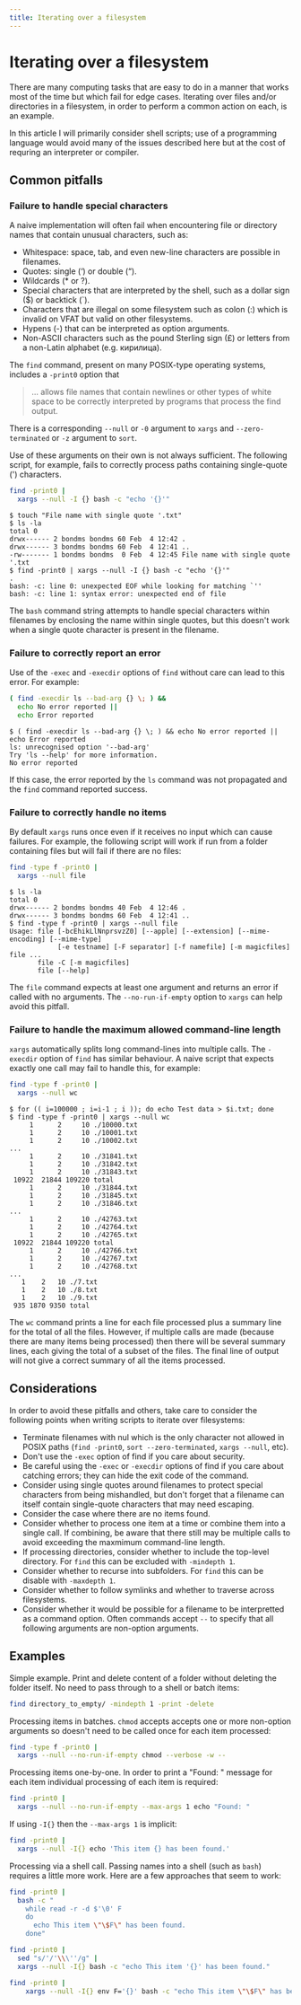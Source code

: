 ```yaml
---
title: Iterating over a filesystem
---
```


# Iterating over a filesystem

There are many computing tasks that are easy to do in a manner that works most of the time but which fail for edge cases. Iterating over files and/or directories in a filesystem, in order to perform a common action on each, is an example.

In this article I will primarily consider shell scripts; use of a programming language would avoid many of the issues described here but at the cost of requring an interpreter or compiler.

## Common pitfalls

### Failure to handle special characters

A naive implementation will often fail when encountering file or directory names that contain unusual characters, such as:

* Whitespace: space, tab, and even new-line characters are possible in filenames.
* Quotes: single (‘) or double (“).
* Wildcards (* or ?).
* Special characters that are interpreted by the shell, such as a dollar sign ($) or backtick (`).
* Characters that are illegal on some filesystem such as colon (:) which is invalid on VFAT but valid on other filesystems.
* Hypens (-) that can be interpreted as option arguments.
* Non-ASCII characters such as the pound Sterling sign (£) or letters from a non-Latin alphabet (e.g. кирилица).

The ```find``` command, present on many POSIX-type operating systems, includes a ```-print0``` option that

> ... allows file names that contain  newlines or other types of white space to be correctly interpreted by programs that process the find output.

There is a corresponding ```--null``` or ```-0``` argument to ```xargs``` and ```--zero-terminated``` or ```-z``` argument to ```sort```.

Use of these arguments on their own is not always sufficient. The following script, for example, fails to correctly process paths containing single-quote (') characters.

```bash
find -print0 |
  xargs --null -I {} bash -c "echo '{}'"
```

```console
$ touch "File name with single quote '.txt"
$ ls -la
total 0
drwx------ 2 bondms bondms 60 Feb  4 12:42 .
drwx------ 3 bondms bondms 60 Feb  4 12:41 ..
-rw------- 1 bondms bondms  0 Feb  4 12:45 File name with single quote '.txt
$ find -print0 | xargs --null -I {} bash -c "echo '{}'"
.
bash: -c: line 0: unexpected EOF while looking for matching `''
bash: -c: line 1: syntax error: unexpected end of file
```

The ```bash``` command string attempts to handle special characters within filenames by enclosing the name within single quotes, but this doesn't work when a single quote character is present in the filename.

### Failure to correctly report an error

Use of the ```-exec``` and ```-execdir``` options of ```find``` without care can lead to this error. For example:

```bash
( find -execdir ls --bad-arg {} \; ) &&
  echo No error reported ||
  echo Error reported
```

```console
$ ( find -execdir ls --bad-arg {} \; ) && echo No error reported || echo Error reported
ls: unrecognised option '--bad-arg'
Try 'ls --help' for more information.
No error reported
```

If this case, the error reported by the ```ls``` command was not propagated and the ```find``` command reported success.

### Failure to correctly handle no items

By default ```xargs``` runs once even if it receives no input which can cause failures. For example, the following script will work if run from a folder containing files but will fail if there are no files:

```bash
find -type f -print0 |
  xargs --null file
```

```console
$ ls -la
total 0
drwx------ 2 bondms bondms 40 Feb  4 12:46 .
drwx------ 3 bondms bondms 60 Feb  4 12:41 ..
$ find -type f -print0 | xargs --null file
Usage: file [-bcEhikLlNnprsvzZ0] [--apple] [--extension] [--mime-encoding] [--mime-type]
            [-e testname] [-F separator] [-f namefile] [-m magicfiles] file ...
       file -C [-m magicfiles]
       file [--help]
```

The ```file``` command expects at least one argument and returns an error if called with no arguments. The ```--no-run-if-empty``` option to ```xargs``` can help avoid this pitfall.

### Failure to handle the maximum allowed command-line length

 ```xargs``` automatically splits long command-lines into multiple calls. The ```-execdir``` option of ```find``` has similar behaviour. A naive script that expects exactly one call may fail to handle this, for example:

```bash
find -type f -print0 |
  xargs --null wc
```

```console
$ for (( i=100000 ; i=i-1 ; i )); do echo Test data > $i.txt; done
$ find -type f -print0 | xargs --null wc
     1      2     10 ./10000.txt
     1      2     10 ./10001.txt
     1      2     10 ./10002.txt
...
     1      2     10 ./31841.txt
     1      2     10 ./31842.txt
     1      2     10 ./31843.txt
 10922  21844 109220 total
     1      2     10 ./31844.txt
     1      2     10 ./31845.txt
     1      2     10 ./31846.txt
...
     1      2     10 ./42763.txt
     1      2     10 ./42764.txt
     1      2     10 ./42765.txt
 10922  21844 109220 total
     1      2     10 ./42766.txt
     1      2     10 ./42767.txt
     1      2     10 ./42768.txt
...
   1    2   10 ./7.txt
   1    2   10 ./8.txt
   1    2   10 ./9.txt
 935 1870 9350 total
```

The ```wc``` command prints a line for each file processed plus a summary line for the total of all the files. However, if multiple calls are made (because there are many items being processed) then there will be several summary lines, each giving the total of a subset of the files. The final line of output will not give a correct summary of all the items processed.

## Considerations

In order to avoid these pitfalls and others, take care to consider the following points when writing scripts to iterate over filesystems:

* Terminate filenames with nul which is the only character not allowed in POSIX paths (```find -print0```, ```sort --zero-terminated```, ```xargs --null```, etc).
* Don't use the ```-exec``` option of find if you care about security.
* Be careful using the ```-exec``` or ```-execdir``` options of find if you care about catching errors; they can hide the exit code of the command.
* Consider using single quotes around filenames to protect special characters from being mishandled, but don't forget that a filename can itself contain single-quote characters that may need escaping.
* Consider the case where there are no items found.
* Consider whether to process one item at a time or combine them into a single call. If combining, be aware that there still may be multiple calls to avoid exceeding the maxmimum command-line length.
* If processing directories, consider whether to include the top-level directory. For ```find``` this can be excluded with ```-mindepth 1```.
* Consider whether to recurse into subfolders. For ```find``` this can be disable with ```-maxdepth 1```.
* Consider whether to follow symlinks and whether to traverse across filesystems.
* Consider whether it would be possible for a filename to be interpretted as a command option. Often commands accept ```--``` to specify that all following arguments are non-option arguments.

## Examples

Simple example. Print and delete content of a folder without deleting the folder itself. No need to pass through to a shell or batch items:

```bash
find directory_to_empty/ -mindepth 1 -print -delete
```

Processing items in batches. ```chmod``` accepts accepts one or more non-option arguments so doesn't need to be called once for each item processed:

```bash
find -type f -print0 |
  xargs --null --no-run-if-empty chmod --verbose -w --
```

Processing items one-by-one. In order to print a "Found: " message for each item individual processing of each item is required:

```bash
find -print0 |
  xargs --null --no-run-if-empty --max-args 1 echo "Found: "
```

If using ```-I{}``` then the ```--max-args 1``` is implicit:

```bash
find -print0 |
  xargs --null -I{} echo 'This item {} has been found.'
```

Processing via a shell call. Passing names into a shell (such as ```bash```) requires a little more work. Here are a few approaches that seem to work:

```bash
find -print0 |
  bash -c "
    while read -r -d $'\0' F
    do
      echo This item \"\$F\" has been found.
    done"
```

```bash
find -print0 |
  sed "s/'/'\\\''/g" |
  xargs --null -I{} bash -c "echo This item '{}' has been found."
```

```bash
find -print0 |
    xargs --null -I{} env F='{}' bash -c "echo This item \"\$F\" has been found."
```

